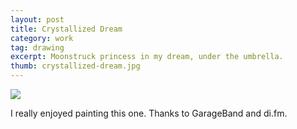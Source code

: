 ```yaml
---
layout: post
title: Crystallized Dream
category: work
tag: drawing
excerpt: Moonstruck princess in my dream, under the umbrella.
thumb: crystallized-dream.jpg
---
```


<p><img src="{{ site.file }}/crystallized-dream.jpg"></p>

<div class=txt>
<p>I really enjoyed painting this one. Thanks to GarageBand and di.fm.</p>
</div>